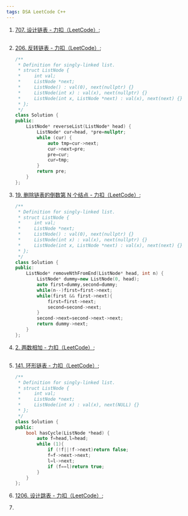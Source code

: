 ```yaml
---
tags: DSA LeetCode C++
---
```




1.   [707. 设计链表 - 力扣（LeetCode）](https://leetcode.cn/problems/design-linked-list/);

     ```cpp
     ```

     
2.   [206. 反转链表 - 力扣（LeetCode）](https://leetcode.cn/problems/reverse-linked-list/);

     ```cpp
     /**
      * Definition for singly-linked list.
      * struct ListNode {
      *     int val;
      *     ListNode *next;
      *     ListNode() : val(0), next(nullptr) {}
      *     ListNode(int x) : val(x), next(nullptr) {}
      *     ListNode(int x, ListNode *next) : val(x), next(next) {}
      * };
      */
     class Solution {
     public:
         ListNode* reverseList(ListNode* head) {
             ListNode* cur=head, *pre=nullptr;
             while (cur) {
                 auto tmp=cur->next;
                 cur->next=pre;
                 pre=cur;
                 cur=tmp;
             }
             return pre;
         }
     };
     ```
3.   [19. 删除链表的倒数第 N 个结点 - 力扣（LeetCode）](https://leetcode.cn/problems/remove-nth-node-from-end-of-list/);

     ```cpp
     /**
      * Definition for singly-linked list.
      * struct ListNode {
      *     int val;
      *     ListNode *next;
      *     ListNode() : val(0), next(nullptr) {}
      *     ListNode(int x) : val(x), next(nullptr) {}
      *     ListNode(int x, ListNode *next) : val(x), next(next) {}
      * };
      */
     class Solution {
     public:
         ListNode* removeNthFromEnd(ListNode* head, int n) {
             ListNode* dummy=new ListNode(0, head);
             auto first=dummy,second=dummy;
             while(n--)first=first->next;
             while(first && first->next){
                 first=first->next;
                 second=second->next;
             }
             second->next=second->next->next;
             return dummy->next;
         }
     };
     ```
4.   [2. 两数相加 - 力扣（LeetCode）](https://leetcode.cn/problems/add-two-numbers/);

     ```cpp
     ```

     
5.   [141. 环形链表 - 力扣（LeetCode）](https://leetcode.cn/problems/linked-list-cycle/);

     ```cpp
     /**
      * Definition for singly-linked list.
      * struct ListNode {
      *     int val;
      *     ListNode *next;
      *     ListNode(int x) : val(x), next(NULL) {}
      * };
      */
     class Solution {
     public:
         bool hasCycle(ListNode *head) {
             auto f=head,l=head;
             while (1){
                 if (!f||!f->next)return false;
                 f=f->next->next;
                 l=l->next;
                 if (f==l)return true;
             }
         }
     };
     ```
7.   [1206. 设计跳表 - 力扣（LeetCode）](https://leetcode.cn/problems/design-skiplist/);
8.   